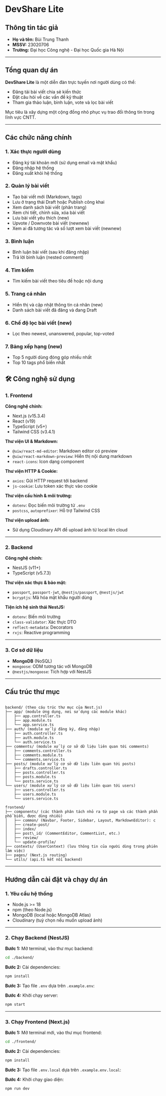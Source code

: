 # DevShare Lite

## Thông tin tác giả
- **Họ và tên:** Bùi Trung Thanh  
- **MSSV:** 23020706  
- **Trường:** Đại học Công nghệ - Đại học Quốc gia Hà Nội  

---

## Tổng quan dự án

**DevShare Lite** là một diễn đàn trực tuyến nơi người dùng có thể:

- Đăng tải bài viết chia sẻ kiến thức
- Đặt câu hỏi về các vấn đề kỹ thuật
- Tham gia thảo luận, bình luận, vote và lọc bài viết

Mục tiêu là xây dựng một cộng đồng nhỏ phục vụ trao đổi thông tin trong lĩnh vực CNTT.

---

## Các chức năng chính

### 1. Xác thực người dùng
- Đăng ký tài khoản mới (sử dụng email và mật khẩu)
- Đăng nhập hệ thống
- Đăng xuất khỏi hệ thống

### 2. Quản lý bài viết
- Tạo bài viết mới (Markdown, tags)
- Lưu ở trạng thái Draft hoặc Publish công khai
- Xem danh sách bài viết (phân trang)
- Xem chi tiết, chỉnh sửa, xóa bài viết
- Lưu bài viết yêu thích (new)
- Upvote / Downvote bài viết (newnew)
- Xem ai đã tương tác và số lượt xem bài viết (newnew)

### 3. Bình luận
- Bình luận bài viết (sau khi đăng nhập)
- Trả lời bình luận (nested comment)

### 4. Tìm kiếm
- Tìm kiếm bài viết theo tiêu đề hoặc nội dung

### 5. Trang cá nhân
- Hiển thị và cập nhật thông tin cá nhân (new)
- Danh sách bài viết đã đăng và đang Draft

### 6. Chế độ lọc bài viết (new)
- Lọc theo newest, unanswered, popular, top-voted

### 7. Bảng xếp hạng (new)
- Top 5 người dùng đóng góp nhiều nhất
- Top 10 tags phổ biến nhất

## 🛠️ Công nghệ sử dụng

### 1. Frontend

**Công nghệ chính:**

- Next.js (v15.3.4)
- React (v19)
- TypeScript (v5+)
- Tailwind CSS (v3.4.1)

**Thư viện UI & Markdown:**

- `@uiw/react-md-editor`: Markdown editor có preview
- `@uiw/react-markdown-preview`: Hiển thị nội dung markdown
- `react-icons`: Icon dạng component

**Thư viện HTTP & Cookie:**

- `axios`: Gửi HTTP request tới backend
- `js-cookie`: Lưu token xác thực vào cookie

**Thư viện cấu hình & môi trường:**

- `dotenv`: Đọc biến môi trường từ `.env`
- `postcss`, `autoprefixer`: Hỗ trợ Tailwind CSS

**Thư viện upload ảnh:**

- Sử dụng Cloudinary API để upload ảnh từ local lên cloud

---

### 2. Backend

**Công nghệ chính:**

- NestJS (v11+)
- TypeScript (v5.7.3)

**Thư viện xác thực & bảo mật:**

- `passport`, `passport-jwt`, `@nestjs/passport`, `@nestjs/jwt`
- `bcryptjs`: Mã hóa mật khẩu người dùng

**Tiện ích hệ sinh thái NestJS:**

- `dotenv`: Biến môi trường
- `class-validator`: Xác thực DTO
- `reflect-metadata`: Decorators
- `rxjs`: Reactive programming

---

### 3. Cơ sở dữ liệu

- **MongoDB** (NoSQL)
- `mongoose`: ODM tương tác với MongoDB
- `@nestjs/mongoose`: Tích hợp với NestJS

---

## Cấu trúc thư mục

```

backend/ (theo cáu trúc thư mục của Nest.js)
├── app/ (module ứng dụng, nơi sử dụng các module khác) 
│   ├── app.controller.ts
│   ├── app.module.ts
│   └── app.service.ts
├── auth/ (module xử lý đăng ký, đăng nhập)
│   ├── auth.controller.ts
│   ├── auth.module.ts
│   └── auth.service.ts
├── comments/ (module xử lý cơ sở dữ liệu liên quan tới comments)
│   ├── comments.controller.ts
│   ├── comments.module.ts
│   └── comments.service.ts
├── posts/ (module xử lý cơ sở dữ liệu liên quan tới posts)
│   ├── drafts.controller.ts
│   ├── posts.controller.ts
│   ├── posts.module.ts
│   └── posts.service.ts
└── users/ (module xử lý cơ sở dữ liệu liên quan tới users)
    ├── users.controller.ts
    ├── users.module.ts
    └── users.service.ts

frontend/
├── components/ (các thành phân tách nhỏ ra từ page và các thành phần phổ biến, được dùng nhiều)
│   ├── common/ (Navbar, Footer, Sidebar, Layout, MarkdownEditor): c
│   ├── create-post/
│   ├── index/
│   ├── post\_id/ (CommentEditor, CommentList, etc.)
│   ├── review/
│   └── update-profile/
├── contexts/ (UserContext) (lưu thông tin của người dùng trong phiên làm việc)
├── pages/ (Next.js routing)
└── utils/ (api.ts kết nối backend)

````

---

## Hướng dẫn cài đặt và chạy dự án

### 1. Yêu cầu hệ thống

- Node.js >= 18
- npm (theo Node.js)
- MongoDB (local hoặc MongoDB Atlas)
- Cloudinary (tuỳ chọn nếu muốn upload ảnh)

---

### 2. Chạy Backend (NestJS)

**Bước 1:** Mở terminal, vào thư mục backend:

```bash
cd ./backend/
````

**Bước 2:** Cài dependencies:

```bash
npm install
```

**Bước 3:** Tạo file `.env` dựa trên `.example.env`:

**Bước 4:** Khởi chạy server:

```bash
npm start
```

---

### 3. Chạy Frontend (Next.js)

**Bước 1:** Mở terminal mới, vào thư mục frontend:

```bash
cd ./frontend/
```

**Bước 2:** Cài dependencies:

```bash
npm install
```

**Bước 3:** Tạo file `.env.local` dựa trên `.example.env.local`:

**Bước 4:** Khởi chạy giao diện:

```bash
npm run dev
```
